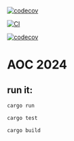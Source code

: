 [![codecov](https://codecov.io/gh/jurgob/aoc2024/branch/main/graph/badge.svg)](https://codecov.io/gh/jurgob/aoc2024)


[![CI](https://github.com/jurgob/aoc2024/actions/workflows/ci.yml/badge.svg)](https://github.com/jurgob/aoc2024/actions/workflows/ci.yml) 

[![codecov](https://codecov.io/gh/jurgob/aoc2024/graph/badge.svg)](https://codecov.io/gh/jurgob/aoc2024)

# AOC 2024

## run it: 

```bash
cargo run

cargo test

cargo build

```